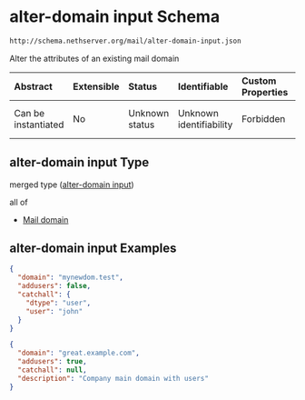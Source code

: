 # alter-domain input Schema

```txt
http://schema.nethserver.org/mail/alter-domain-input.json
```

Alter the attributes of an existing mail domain

| Abstract            | Extensible | Status         | Identifiable            | Custom Properties | Additional Properties | Access Restrictions | Defined In                                                                     |
| :------------------ | :--------- | :------------- | :---------------------- | :---------------- | :-------------------- | :------------------ | :----------------------------------------------------------------------------- |
| Can be instantiated | No         | Unknown status | Unknown identifiability | Forbidden         | Allowed               | none                | [alter-domain-input.json](mail/alter-domain-input.json "open original schema") |

## alter-domain input Type

merged type ([alter-domain input](alter-domain-input.md))

all of

*   [Mail domain](mail-defs-mail-domain.md "check type definition")

## alter-domain input Examples

```json
{
  "domain": "mynewdom.test",
  "addusers": false,
  "catchall": {
    "dtype": "user",
    "user": "john"
  }
}
```

```json
{
  "domain": "great.example.com",
  "addusers": true,
  "catchall": null,
  "description": "Company main domain with users"
}
```
